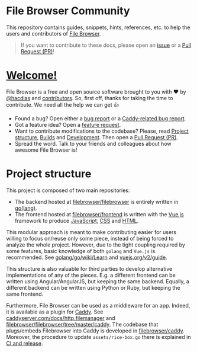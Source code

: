# File Browser Community

This repository contains guides, snippets, hints, references, etc. to help the users and contributors of [File Browser](filebrowser.github.io).

> If you want to contribute to these docs, please open an [issue](https://github.com/filebrowser/community/issues) or a [Pull Request (PR)](https://github.com/filebrowser/community/compare)!

# [Welcome!](./code_of_conduct.md)

File Browser is a free and open source software brought to you with :heart: by [@hacdias](https://github.com/hacdias) and [contributors](https://github.com/filebrowser/filebrowser/graphs/contributors). So, first off, thanks for taking the time to contribute. We need all the help we can get :thumbsup:

- Found a bug? Open either a [bug report](https://github.com/filebrowser/filebrowser/issues/new?template=bug_report.md) or a [Caddy-related bug report](https://github.com/filebrowser/filebrowser/issues/new?template=caddy_bug_report.md).
- Got a feature idea? Open a [feature request](https://github.com/filebrowser/filebrowser/issues/new?template=feature_request.md).
- Want to contribute modifications to the codebase? Please, read [Project structure](#structure), [Builds](./builds.md) and [Development](./development.md). Then open a [Pull Request (PR)](https://github.com/filebrowser/filebrowser/compare/).
- Spread the word. Talk to your friends and colleagues about how awesome File Browser is!

<a name="structure"></a>
# Project structure

This project is composed of two main repositories:

- The backend hosted at [filebrowser/filebrowser](https://github.com/filebrowser/filebrowser) is entirely written in [go(lang)](https://golang.org/).
- The frontend hosted at [filebrowser/frontend](https://github.com/filebrowser/frontend) is written with the [Vue.js](https://vuejs.org/) framework to produce [JavaScript](https://en.wikipedia.org/wiki/JavaScript), [CSS](https://en.wikipedia.org/wiki/Cascading_Style_Sheets) and [HTML](https://www.w3.org/html/).

This modular approach is meant to make contributing easier for users willing to focus on/reuse only some piece, instead of being forced to analyze the whole project. However, due to the tight coupling required by some features, basic knowledge of both `golang` and `Vue.js` is recommended. See [golang/go/wiki/Learn](https://github.com/golang/go/wiki/Learn) and [vuejs.org/v2/guide](https://vuejs.org/v2/guide/index.html).

This structure is also valuable for third parties to develop alternative implementations of any of the pieces. E.g. a different frontend can be written using Angular/AngularJS, but keeping the same backend. Equally, a different backend can be written using Python or Ruby, but keeping the same frontend.

Furthermore, File Browser can be used as a middleware for an app. Indeed, it is available as a plugin for [Caddy](https://caddyserver.com/). See [caddyserver.com/docs/http.filemanager](https://caddyserver.com/docs/http.filemanager) and [filebrowser/filebrowser/tree/master/caddy](https://github.com/filebrowser/filebrowser/tree/master/caddy). The codebase that plugs/embeds Filebrowser into Caddy is developed in [filebrowser/caddy](https://github.com/filebrowser/caddy). Moreover, the procedure to update `assets/rice-box.go` there is explained in [CI and release](./ci_releases.md).
